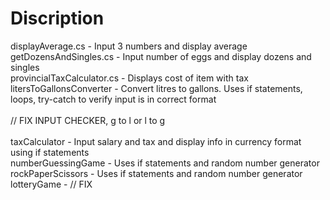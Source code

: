 # Discription

displayAverage.cs - Input 3 numbers and display average <br />
getDozensAndSingles.cs - Input number of eggs and display dozens and singles <br />
provincialTaxCalculator.cs -  Displays cost of item with tax <br />
litersToGallonsConverter - Convert litres to gallons. Uses if statements, loops, try-catch to verify input is in correct format <br />
<br /> // FIX INPUT CHECKER, g to l or l to g <br /><br />
taxCalculator - Input salary and tax and display info in currency format using if statements <br />
numberGuessingGame - Uses if statements and random number generator <br />
rockPaperScissors - Uses if statements and random number generator <br />
lotteryGame -  // FIX <br />
